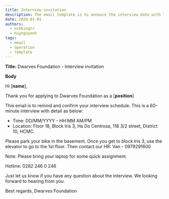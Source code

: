 ```yaml
---
title: Interview invitation
description: The email template is to annouce the interview date with the client.
date: 2020-01-01
authors:
  - nikkingtr
  - huynguyenh
tags:
  - email
  - operation
  - template
---
```


**Title:** Dwarves Foundation - Interview invitation

**Body**

Hi [**name**],

Thank you for applying to Dwarves Foundation as a [**position**]

This email is to remind and confirm your interview schedule. This is a 60-minute interview with detail as below:

- Time: DD/MM/YYYY - HH:MM AM/PM
- Location: Floor 18, Block Iris 3, Ha Do Centrosa, 118 3/2 street, District 10, HCMC.

Please park your bike in the basement. Once you get to block Iris 3, use the elevator to go to the 1st floor. Then contact our HR: Van - 0979291600

Note: Please bring your laptop for some quick assignment.

Hotline: 0282 246 0 246

Just let us know if you have any question about the interview. We looking forward to hearing from you.

Best regards,
Dwarves Foundation
